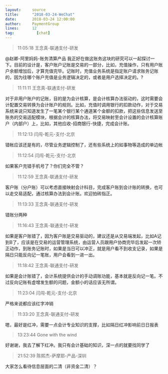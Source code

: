 ```yaml
---
layout:     source 
title:      "2018-03-24-WeChat"
date:       2018-03-24 12:00:00
author:     PaymentGroup
lines:      12 
tag:		  [chat]
---
```

> 11:05:18  王念真-联通支付-研发  
   
@赵卿-阿里妈妈-账务清算产品 我正好在做这账务这块的研究可以一起探讨一下。目前的设计是，客户账户记账是交易的一部分，比如，充值操作，只有用户账户余额增加后，才算充值完毕。记账时，充值业务系统是指定账户请求账务记账的，因为往哪个账户充值是业务逻辑决定的，或者是用户选择决定的。?  
   
> 11:11:11  王念真-联通支付-研发  
   
对于非用户账户的记账，目的是为会计核算，是会计核算办法驱动的，这时需要会计配置交易转换为会计账户的规则。比如，充值时调用银行的扣款动作，对于交易系统来说只知道发生了一笔某个银行某个通道某个金额的扣款，把这些信息发送至账务的交易适配模块，根据会计的核算办法，将交易映射至会计设置的会计核算账户（内部户）上，比如，其他应收-招商银行-快捷，完成会计账。  
   
> 11:12:13  闫闯-乾元-支付-北京  
   
错帐应该还是有的，尽管业务逻辑控制了，还有些系统上的如事物等造成的单边帐  
   
> 11:12:54  闫闯-乾元-支付-北京  
   
如果客户充错手机号了？你们完全不管？  
   
> 11:12:59  王念真-联通支付-研发  
   
客户账（分户账）可以考虑直接映射会计科目，完成客户账到会计账的转换，也可以走交易适配，通过核算办法到会计账。欢迎拍砖指正。  
   
> 11:13:33  王念真-联通支付-研发  
   
错账分两种  
   
> 11:16:43  王念真-联通支付-研发  
   
如果是客户账错了，因为客户账是交易驱动的，建议还是从交易端发起，比如A记到B了，应该是在交易的运营管理系统，由运营人员跟用户协商完毕后发起一次矫正动作，到账务记账时，如果是当日可以冲正，就是用户看不到收支记录，如果是隔日只能反向记一笔账，用户会看到一进一出。  
   
> 11:18:42  王念真-联通支付-研发  
   
如果是会计账错了，会计系统提供会计的手动调账功能，基本就是反向记一笔。不过反向记账有虚增发生额的问题，金额小的话应该无所谓。  
   
> 11:23:04  闫闯-乾元-支付-北京  
   
严格来说都应该红字冲销  
   
> 11:33:20  王念真-联通支付-研发  
   
嗯，最好是红冲，需要一点会计专业知识的支撑，比如隔日红冲影响前日日报表  
   
> 13:23:44  Gone with the wind  
   
好谢谢，我去了解下红冲。我只有会计基础的知识，深一点的就要找同学了  
   
> 21:52:39  陈熙杰-萨摩耶-产品-深圳  
   
大家怎么看待信息层面的二清（非资金二清）？  
   
